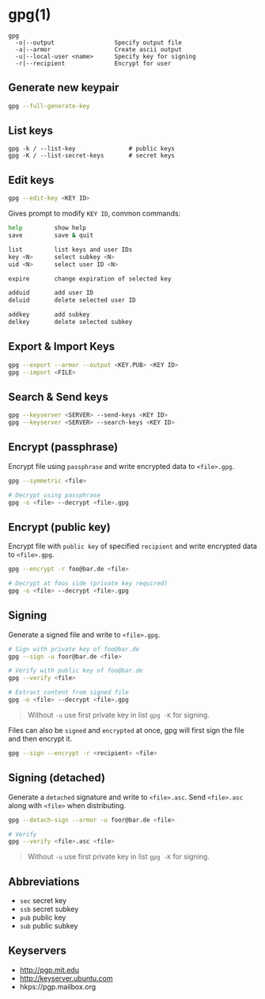 # gpg(1)

```
gpg
  -o|--output                 Specify output file
  -a|--armor                  Create ascii output
  -u|--local-user <name>      Specify key for signing
  -r|--recipient              Encrypt for user
```

## Generate new keypair
```bash
gpg --full-generate-key
```

## List keys
```
gpg -k / --list-key               # public keys
gpg -K / --list-secret-keys       # secret keys
```

## Edit keys
```bash
gpg --edit-key <KEY ID>
```
Gives prompt to modify `KEY ID`, common commands:
```bash
help         show help
save         save & quit

list         list keys and user IDs
key <N>      select subkey <N>
uid <N>      select user ID <N>

expire       change expiration of selected key

adduid       add user ID
deluid       delete selected user ID

addkey       add subkey
delkey       delete selected subkey
```

## Export & Import Keys
```bash
gpg --export --armor --output <KEY.PUB> <KEY ID>
gpg --import <FILE>
```

## Search & Send keys
```bash
gpg --keyserver <SERVER> --send-keys <KEY ID>
gpg --keyserver <SERVER> --search-keys <KEY ID>
```

## Encrypt (passphrase)
Encrypt file using `passphrase` and write encrypted data to `<file>.gpg`.
```bash
gpg --symmetric <file>

# Decrypt using passphrase
gpg -o <file> --decrypt <file>.gpg
```

## Encrypt (public key)
Encrypt file with `public key` of specified `recipient` and write encrypted
data to `<file>.gpg`.
```bash
gpg --encrypt -r foo@bar.de <file>

# Decrypt at foos side (private key required)
gpg -o <file> --decrypt <file>.gpg
```

## Signing
Generate a signed file and write to `<file>.gpg`.
```bash
# Sign with private key of foo@bar.de
gpg --sign -u foor@bar.de <file>

# Verify with public key of foo@bar.de
gpg --verify <file>

# Extract content from signed file
gpg -o <file> --decrypt <file>.gpg
```
> Without `-u` use first private key in list `gpg -K` for signing.

Files can also be `signed` and `encrypted` at once, gpg will first sign the
file and then encrypt it.
```bash
gpg --sign --encrypt -r <recipient> <file>
```

## Signing (detached)
Generate a `detached` signature and write to `<file>.asc`.
Send `<file>.asc` along with `<file>` when distributing.
```bash
gpg --detach-sign --armor -u foor@bar.de <file>

# Verify
gpg --verify <file>.asc <file>
```
> Without `-u` use first private key in list `gpg -K` for signing.

## Abbreviations
- `sec` secret key
- `ssb` secret subkey
- `pub` public key
- `sub` public subkey

## Keyservers
- http://pgp.mit.edu
- http://keyserver.ubuntu.com
- hkps://pgp.mailbox.org

